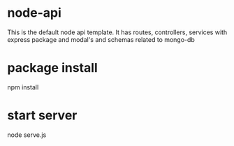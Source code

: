 # node-api
This is the default node api template. It has routes, controllers, services  with express package and modal's and schemas related to mongo-db

# package install
npm install

# start server
node serve.js

